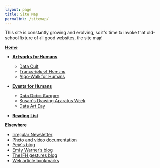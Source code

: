 ```yaml
---
layout: page
title: Site Map
permalink: /sitemap/
---
```


This site is constantly growing and evolving, so it's time to invoke that old-school fixture of all good websites, the site map! 

**[Home](http://instructionsforhumans.com/)**

- **[Artworks for Humans](http://instructionsforhumans.com/works/)**
	- [Data Cult](http://instructionsforhumans.com/datacult/)
	- [Transcripts of Humans](http://instructionsforhumans.com/transcripts/)
	- [Algo-Walk for Humans](http://instructionsforhumans.com/algowalk/)

- **[Events for Humans](http://instructionsforhumans.com/events/)**
	- [Data Detox Surgery](http://instructionsforhumans.com/datadetox)
	- [Susan's Drawing Aparatus Week](http://instructionsforhumans.com/kruse/)
	- [Data Art Day](http://instructionsforhumans.com/dataartday/)
- **[Reading List](http://instructionsforhumans.com/references/)**

**Elsewhere**

- [Irregular Newsletter](http://tinyletter.com/peteashton/archive)
- [Photo and video documentation](https://www.dropbox.com/sh/vcfeb5lrmk1qq8b/AADeQ77eDGeF3aayP3SZsmMQa?dl=0)
- [Pete's blog](http://blog.peteashton.com/)
- [Emily Warner's blog](https://ifhekw.tumblr.com)
- [The IFH gestures blog](https://instructionsforhumans.tumblr.com)
- [Web article bookmarks](https://pinboard.in/u:peteashton/t:ifh/)



